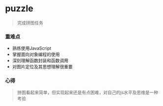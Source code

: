 # puzzle
> 完成拼图任务
### 重难点
* 熟练使用JavaScript
* 掌握面向对象编程的使用
* 深刻理解函数封装和函数调用
* 对图片定位及其思想理解很重要

### 心得
> 拼图看起来简单，但实现起来还是有点困难，对自己的js水平及思维是一种考验
